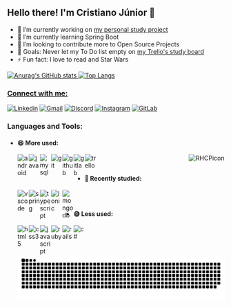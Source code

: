 <!--
**cristiano-arch/cristiano-arch** is a ✨ _special_ ✨ repository because its `README.md` (this file) appears on your GitHub profile.

Here are some ideas to get you started:

- 🔭 I’m currently working on ...
- 🌱 I’m currently learning ...
- 👯 I’m looking to collaborate on ...
- 🤔 I’m looking for help with ...
- 💬 Ask me about ...
- 📫 How to reach me: ...
- 😄 Pronouns: ...
- ⚡ Fun fact: ...

[![Anurag's GitHub stats](https://github-readme-stats.vercel.app/api?username=cristiano-arch&show_icons=true&theme=dracula)](https://github.com/anuraghazra/github-readme-stats)
[![Top Langs](https://github-readme-stats.vercel.app/api/top-langs/?username=cristiano-arch&theme=dracula&layout=compact)](https://github.com/anuraghazra/github-readme-stats)
-->

## Hello there! I'm Cristiano Júnior :wave:
  
- 🔭 I’m currently working on [my personal study project](https://github.com/cristiano-arch/projetovg)
- 🌱 I’m currently learning Spring Boot
- 👯 I’m looking to contribute more to Open Source Projects
- 🥅 Goals: Never let my To Do list empty on [my Trello's study board](https://trello.com/b/djEUI5pF/estudos) 
- ⚡ Fun fact: I love to read and Star Wars
  
<div>
  <a href="https://github.com/cristiano-arch">
  <img alt="Anurag's GitHub stats" height="180em" src="https://github-readme-stats.vercel.app/api?username=cristiano-arch&show_icons=true&theme=dracula&include_all_commits=true&count_private=true"/>
  <img alt="Top Langs" height="180em" src="https://github-readme-stats.vercel.app/api/top-langs/?username=cristiano-arch&layout=compact&langs_count=7&theme=dracula"/>
</div>
  
### Connect with me:

[![Linkedin](https://img.shields.io/badge/LinkedIn-0077B5?style=for-the-badge&logo=linkedin&logoColor=white)](https://www.linkedin.com/in/cristiano-jr-6a6519213)
[![Gmail](https://img.shields.io/badge/Gmail-D14836?style=for-the-badge&logo=gmail&logoColor=white)](https://mail.google.com/mail/u/?authuser=cristianoandre96@gmail.com)
[![Discord](https://img.shields.io/badge/Discord-7289DA?style=for-the-badge&logo=discord&logoColor=white)](https://discord.gg/kzB4hUTHAJ)
[![Instagram](https://img.shields.io/badge/Instagram-E4405F?style=for-the-badge&logo=instagram&logoColor=white)](https://www.instagram.com/cristianoandre96/)
[![GitLab](	https://img.shields.io/badge/GitLab-330F63?style=for-the-badge&logo=gitlab&logoColor=white)](https://gitlab.com/cristianoandre96)

### Languages and Tools:
- #### :satisfied: More used:
  <a href="#">
    <img align="left" alt="android" width="26px" src="https://cdn.jsdelivr.net/gh/devicons/devicon/icons/android/android-original.svg" />
    <img align="left" alt="java" width="26px" src="https://cdn.jsdelivr.net/gh/devicons/devicon/icons/java/java-original.svg" />
    <img align="left" alt="mysql" width="26px" src="https://cdn.jsdelivr.net/gh/devicons/devicon/icons/mysql/mysql-original.svg" />
    <img align="left" alt="git" width="26px" src="https://cdn.jsdelivr.net/gh/devicons/devicon/icons/git/git-original.svg" />
    <img align="left" alt="github" width="26px" src="https://cdn.jsdelivr.net/gh/devicons/devicon/icons/github/github-original.svg" />
    <img align="left" alt="gitlab" width="26px" src="https://cdn.jsdelivr.net/gh/devicons/devicon/icons/gitlab/gitlab-original.svg" />
    <img align="left" alt="trello" width="26px" src="https://cdn.jsdelivr.net/gh/devicons/devicon/icons/trello/trello-plain.svg" />
    <img align="right" alt="RHCPicon" src="https://media.discordapp.net/attachments/889188091678560269/889269445615304704/RHCPicon.gif">
  </a><br>
  
##

- #### :hugs: Recently studied:
  <a href="#">
    <img align="left" alt="vscode" width="26px" src="https://cdn.jsdelivr.net/gh/devicons/devicon/icons/vscode/vscode-original.svg" />
    <img align="left" alt="spring" width="26px" src="https://cdn.jsdelivr.net/gh/devicons/devicon/icons/spring/spring-original.svg" />
    <img align="left" alt="typescript" width="26px" src="https://cdn.jsdelivr.net/gh/devicons/devicon/icons/typescript/typescript-original.svg" />
    <img align="left" alt="ionic" width="26px" src="https://cdn.jsdelivr.net/gh/devicons/devicon/icons/ionic/ionic-original.svg" />
    <img align="left" alt="mongodb" width="26px" src="https://cdn.jsdelivr.net/gh/devicons/devicon/icons/mongodb/mongodb-original.svg" />
  </a><br>
  
##

- #### :sweat_smile: Less used:
  <a href="#">
    <img align="left" alt="html5" width="26px" src="https://cdn.jsdelivr.net/gh/devicons/devicon/icons/html5/html5-original.svg" />
    <img align="left" alt="css3" width="26px" src="https://cdn.jsdelivr.net/gh/devicons/devicon/icons/css3/css3-original.svg" />
    <img align="left" alt="javascript" width="26px" src="https://cdn.jsdelivr.net/gh/devicons/devicon/icons/javascript/javascript-original.svg" />
    <img align="left" alt="ruby" width="26px" src="https://cdn.jsdelivr.net/gh/devicons/devicon/icons/ruby/ruby-original.svg" />
    <img align="left" alt="rails" width="26px" src="https://cdn.jsdelivr.net/gh/devicons/devicon/icons/rails/rails-original-wordmark.svg" />
    <img align="left" alt="c#" width="26px" src="https://cdn.jsdelivr.net/gh/devicons/devicon/icons/csharp/csharp-original.svg" />
  </a><br>
  
  ![Snake animation](https://github.com/cristiano-arch/cristiano-arch/blob/output/github-contribution-grid-snake.svg)
  
